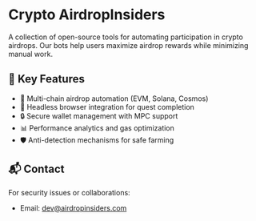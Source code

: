 # Crypto AirdropInsiders 

A collection of open-source tools for automating participation in crypto airdrops. 
Our bots help users maximize airdrop rewards while minimizing manual work.

## 🔧 Key Features
- 🚀 Multi-chain airdrop automation (EVM, Solana, Cosmos)
- 🤖 Headless browser integration for quest completion
- 🔒 Secure wallet management with MPC support
- 📊 Performance analytics and gas optimization
- 🛡️ Anti-detection mechanisms for safe farming

## 📬 Contact
For security issues or collaborations:
- Email: dev@airdropinsiders.com
